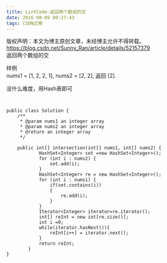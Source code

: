 ```yaml
---
title: LintCode-返回两个数组的交
date: 2016-08-09 00:27:43
tags: CSDN迁移
---
```

 版权声明：本文为博主原创文章，未经博主允许不得转载。 https://blog.csdn.net/Sunny_Ran/article/details/52157379   
  返回两个数组的交

 样例   
 nums1 = [1, 2, 2, 1], nums2 = [2, 2], 返回 [2].

 没什么难度，用Hash表即可

 
```


public class Solution {
    /**
     * @param nums1 an integer array
     * @param nums2 an integer array
     * @return an integer array
     */

    public int[] intersection(int[] nums1, int[] nums2) {
            HashSet<Integer> set =new HashSet<Integer>();
            for (int i : nums2) {
                set.add(i);
            }
            HashSet<Integer> re = new HashSet<Integer>();
            for (int i : nums1) {   
                if(set.contains(i))
                {
                    re.add(i);
                }
            }
            Iterator<Integer> iterator=re.iterator();
            int[] reInt = new int[re.size()];
            int i =0;
            while(iterator.hasNext()){
                reInt[i++] = iterator.next();
            }
            return reInt;
        }
}
```
   
  